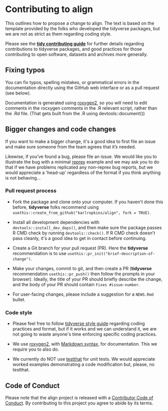 # Contributing to **align**

This outlines how to propose a change to align. The text is based on the template provided by the folks who developed the tidyverse packages, but 
we are not as strict as them regarding coding style.

Please see the [**tidy contributing guide**](https://rstd.io/tidy-contrib) for further details regarding contributions to tidyverse packages, and 
good practices for those contributing to open software, datasets and archives more generally. 

## Fixing typos

You can fix typos, spelling mistakes, or grammatical errors in the documentation directly using the GitHub web interface or as a pull request (see below).

Documentation is generated using [roxygen2](https://roxygen2.r-lib.org/articles/roxygen2.html), so you will need to edit comments in the rocxygen comments 
in the .R relevant script, rather than the .Rd file. (That gets built from the .R using devtools::document())   

## Bigger changes and code changes

If you want to make a bigger change, it's a good idea to first file an issue and make sure someone from the team agrees that it’s needed. 

Likewise, if you’ve found a bug, please file an issue. We would like you to illustrate the bug with a minimal 
[reprex](https://www.tidyverse.org/help/#reprex) example and we may ask you to do that if we have problems replicated any non-reprex bug reports, but 
we would appreciate a 'head-up' regardless of the format if you think anything is not behaving...

### Pull request process

*   Fork the package and clone onto your computer. If you haven't done this before, **tidyverse** folks recommend using 
    `usethis::create_from_github("karlropkins/align", fork = TRUE)`.

*   Install all development dependencies with `devtools::install_dev_deps()`, and then make sure the package passes R CMD check by running `devtools::check()`. 
    If R CMD check doesn't pass cleanly, it's a good idea to get in contact before continuing. 

*   Create a Git branch for your pull request (PR). Here the **tidyverse** recommendation is to use `usethis::pr_init("brief-description-of-change")`.

*   Make your changes, commit to git, and then create a PR (**tidyverse** recommendation `usethis::pr_push()` then follow the prompts in your browser).
    Ideally, the title of your PR should briefly describe the change, and the body of your PR should contain `Fixes #issue-number`.

*   For user-facing changes, please include a suggestion for a `NEWS.Rmd` bullet. 

### Code style

*   Please feel free to follow [tidyverse style guide](https://style.tidyverse.org) regarding coding practices and format, but if it works and 
    we can understand it, we are not going to waste anyone's time enforcing specific coding practices.  

*   We use [roxygen2](https://cran.r-project.org/package=roxygen2), with [Markdown syntax](https://cran.r-project.org/web/packages/roxygen2/vignettes/rd-formatting.html), 
    for documentation. This we require you to also do.  

*   We currently do NOT use [testthat](https://cran.r-project.org/package=testthat) for unit tests. We would appreciate worked examples demonstrating a code modification 
    but, please, no testthat.  

## Code of Conduct

Please note that the align project is released with a
[Contributor Code of Conduct](CODE_OF_CONDUCT.md). By contributing to this
project you agree to abide by its terms.
